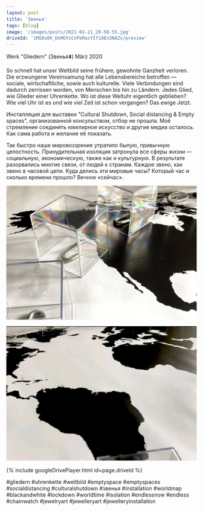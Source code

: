 ```yaml
---
layout: post
title: 'Звенья'
tags: [blog]
image: '/images/posts/2021-01-21_20-58-55.jpg'
driveId: '1MG8u0X_DnMGYcCnPeRoxYIf14En3NAZv/preview'
---
```


Werk "Gliedern" (Звенья⬇️) 
März 2020

So schnell hat unser Weltbild seine frühere, gewohnte Ganzheit verloren. Die erzwungene Vereinsamung hat alle Lebensbereiche betroffen — sociale, wirtschaftliche, sowie auch kulturelle. Viele Verbindungen sind dadurch zerrissen worden, von Menschen bis hin zu Ländern. Jedes Glied, wie Glieder einer Uhrenkette. Wo ist diese Weltuhr eigentlich geblieben? Wie viel Uhr ist es und wie viel Zeit ist schon vergangen? Das ewige Jetzt. 

Инсталляция для выставки "Cultural Shutdown, Social distancing & Empty spaces", организованной консульством, отбор не прошла. Моё стремление соединять ювелирное искусство и другие медиа осталось. Как сама работа и желание её показать.

Так быстро наше мировоззрение утратило былую, привычную целостность. Принудительная изоляция затронула все сферы жизни — социальную, экономическую, также как и культурную. В результате разорвались многие связи, от людей к странам. Каждое звено, как звено в часовой цепи. Куда делись эти мировые часы? Который час и сколько времени прошло? Вечное «сейчас».

![Alt](/images/posts/2021-01-21_20-58-55_2.jpg)

![Alt](/images/posts/2021-01-21_20-58-55_3.jpg)

{% include googleDrivePlayer.html id=page.driveId %}


#gliedern #uhrenkette #weltbild #emptyspace #emptyspaces #socialdistancing #culturalshutdown #звенья #installation #worldmap #blackandwhite #lockdown #worldtime #isolation #endlessnow #endless #chainwatch #jewelryart #jewelleryart #jewelleryinstallation
